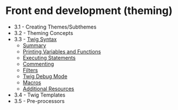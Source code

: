 # Front end development (theming)

- 3.1 - Creating Themes/Subthemes
- 3.2 - Theming Concepts
- 3.3 - [Twig Syntax](3.3-twig-syntax.md)
  - [Summary](3.3-twig-syntax.md#summary)
  - [Printing Variables and Functions](3.3-twig-syntax.md#printing-variables-and-functions)
  - [Executing Statements](3.3-twig-syntax.md#executing-statements)
  - [Commenting](3.3-twig-syntax.md#commenting)
  - [Filters](3.3-twig-syntax.md#filters)
  - [Twig Debug Mode](3.3-twig-syntax.md#twig-debug-mode)
  - [Macros](3.3-twig-syntax.md#macros)
  - [Additional Resources](3.3-twig-syntax.md#additional-resources)
- 3.4 - Twig Templates
- 3.5 - Pre-processors
